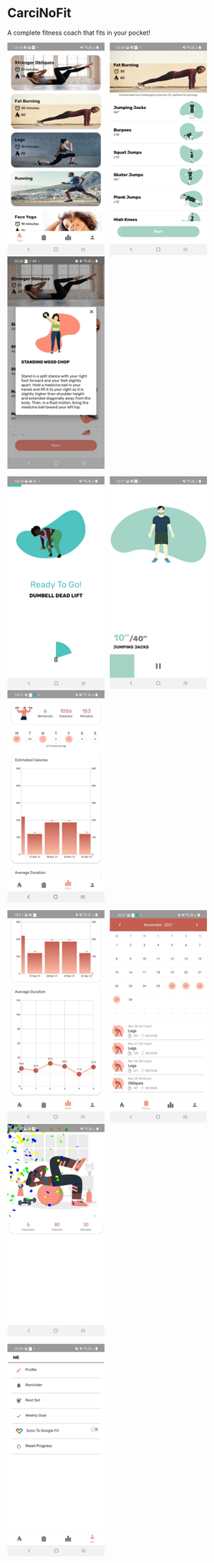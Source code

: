 # CarciNoFit
A complete fitness coach that fits in your pocket!



<img src="https://github.com/chhabrarhea/CarciNoFit/blob/ss/Screenshots/routines-list.jpeg" width="220" height="480">&nbsp;&nbsp;&nbsp;<img src="https://github.com/chhabrarhea/CarciNoFit/blob/ss/Screenshots/routine-list.jpeg" width="220" height="480">&nbsp;&nbsp;&nbsp;<img src="https://github.com/chhabrarhea/CarciNoFit/blob/ss/Screenshots/exercise-detail.jpeg" width="220" height="480">&nbsp;&nbsp;&nbsp;

<img src="https://github.com/chhabrarhea/CarciNoFit/blob/ss/Screenshots/exercise.jpeg" width="220" height="480">&nbsp;&nbsp;&nbsp;<img src="https://github.com/chhabrarhea/CarciNoFit/blob/ss/Screenshots/timer.jpeg" width="220" height="480">&nbsp;&nbsp;&nbsp;<img src="https://github.com/chhabrarhea/CarciNoFit/blob/ss/Screenshots/stats-1.jpeg" width="220" height="480">&nbsp;&nbsp;&nbsp;

<img src="https://github.com/chhabrarhea/CarciNoFit/blob/ss/Screenshots/stats-2.jpeg" width="220" height="480">&nbsp;&nbsp;&nbsp;<img src="https://github.com/chhabrarhea/CarciNoFit/blob/ss/Screenshots/history.jpeg" width="220" height="480">&nbsp;&nbsp;&nbsp;<img src="https://github.com/chhabrarhea/CarciNoFit/blob/ss/Screenshots/Routine-finished.jpeg" width="220" height="480">&nbsp;&nbsp;&nbsp;

<img src="https://github.com/chhabrarhea/CarciNoFit/blob/ss/Screenshots/profile.jpeg" width="220" height="480">

